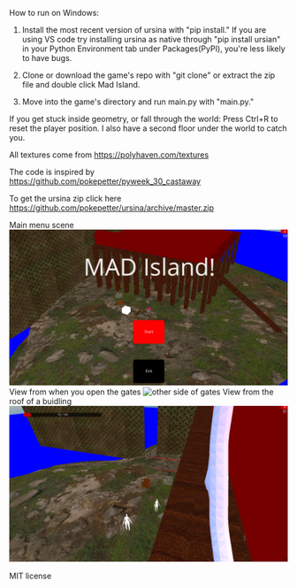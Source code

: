How to run on Windows:

1) Install the most recent version of ursina with "pip install."
If you are using VS code try installing ursina as native through "pip install ursian" in your Python Environment tab under Packages(PyPI), you're less likely to have bugs.
2) Clone or download the game's repo with "git clone" or extract the zip file and double click Mad Island.

3) Move into the game's directory and run main.py with "main.py."


If you get stuck inside geometry, or fall through the world:
Press Ctrl+R to reset the player position. I also have a second floor under the world to catch you.
  
All textures come from https://polyhaven.com/textures
  
The code is inspired by https://github.com/pokepetter/pyweek_30_castaway
  
To get the ursina zip click here https://github.com/pokepetter/ursina/archive/master.zip
  
Main menu scene
![UrsineIsland Intro](https://github.com/DavesCodeData/UrsineIsland/blob/master/LoadedMenu.png)
View from when you open the gates
![other side of gates](https://github.com/DavesCodeData/UrsineIslanda/blob/master/pic1.png)
View from the roof of a buidling
![roof view](https://github.com/DavesCodeData/UrsineIsland/blob/master/OntheRoof.png)

MIT license
